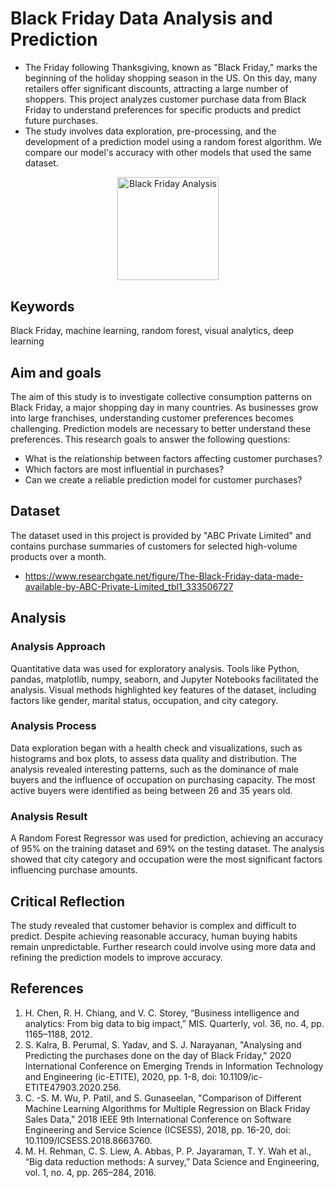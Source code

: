 # Black Friday Data Analysis and Prediction

- The Friday following Thanksgiving, known as "Black Friday," marks the beginning of the holiday shopping season in the US. On this day, many retailers offer significant discounts, attracting a large number of shoppers. This project analyzes customer purchase data from Black Friday to understand preferences for specific products and predict future purchases. 
- The study involves data exploration, pre-processing, and the development of a prediction model using a random forest algorithm. We compare our model's accuracy with other models that used the same dataset.

<p align="center">
  <img src="https://drive.google.com/uc?id=1B-55DfbdmtC1FamjcJrQJIPhSJ1VVpQR" alt="Black Friday Analysis" width="162" height="165.5">
</p>


## Keywords

Black Friday, machine learning, random forest, visual analytics, deep learning

## Aim and goals

The aim of this study is to investigate collective consumption patterns on Black Friday, a major shopping day in many countries. As businesses grow into large franchises, understanding customer preferences becomes challenging. Prediction models are necessary to better understand these preferences. This research goals to answer the following questions:

- What is the relationship between factors affecting customer purchases?
- Which factors are most influential in purchases?
- Can we create a reliable prediction model for customer purchases?

## Dataset

The dataset used in this project is provided by "ABC Private Limited" and contains purchase summaries of customers for selected high-volume products over a month.
- https://www.researchgate.net/figure/The-Black-Friday-data-made-available-by-ABC-Private-Limited_tbl1_333506727

## Analysis

### Analysis Approach

Quantitative data was used for exploratory analysis. Tools like Python, pandas, matplotlib, numpy, seaborn, and Jupyter Notebooks facilitated the analysis. Visual methods highlighted key features of the dataset, including factors like gender, marital status, occupation, and city category.

### Analysis Process

Data exploration began with a health check and visualizations, such as histograms and box plots, to assess data quality and distribution. The analysis revealed interesting patterns, such as the dominance of male buyers and the influence of occupation on purchasing capacity. The most active buyers were identified as being between 26 and 35 years old.

### Analysis Result

A Random Forest Regressor was used for prediction, achieving an accuracy of 95% on the training dataset and 69% on the testing dataset. The analysis showed that city category and occupation were the most significant factors influencing purchase amounts.

## Critical Reflection

The study revealed that customer behavior is complex and difficult to predict. Despite achieving reasonable accuracy, human buying habits remain unpredictable. Further research could involve using more data and refining the prediction models to improve accuracy.

## References

1. H. Chen, R. H. Chiang, and V. C. Storey, “Business intelligence and analytics: From big data to big impact,” MIS. Quarterly, vol. 36, no. 4, pp. 1165–1188, 2012.
2. S. Kalra, B. Perumal, S. Yadav, and S. J. Narayanan, "Analysing and Predicting the purchases done on the day of Black Friday," 2020 International Conference on Emerging Trends in Information Technology and Engineering (ic-ETITE), 2020, pp. 1-8, doi: 10.1109/ic-ETITE47903.2020.256.
3. C. -S. M. Wu, P. Patil, and S. Gunaseelan, "Comparison of Different Machine Learning Algorithms for Multiple Regression on Black Friday Sales Data," 2018 IEEE 9th International Conference on Software Engineering and Service Science (ICSESS), 2018, pp. 16-20, doi: 10.1109/ICSESS.2018.8663760.
4. M. H. Rehman, C. S. Liew, A. Abbas, P. P. Jayaraman, T. Y. Wah et al., “Big data reduction methods: A survey,” Data Science and Engineering, vol. 1, no. 4, pp. 265–284, 2016.

